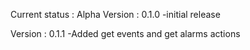 Current status : Alpha
Version : 0.1.0
-initial release

Version : 0.1.1
-Added get events and get alarms actions
